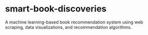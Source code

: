 # smart-book-discoveries
A machine learning-based book recommendation system using web scraping, data visualizations, and recommendation algorithms.
